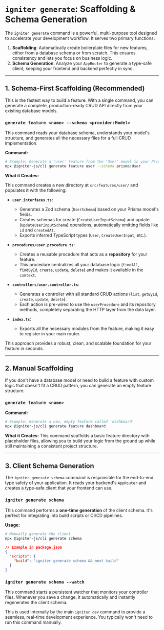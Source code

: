 # `igniter generate`: Scaffolding & Schema Generation

The `igniter generate` command is a powerful, multi-purpose tool designed to accelerate your development workflow. It serves two primary functions:

1.  **Scaffolding**: Automatically create boilerplate files for new features, either from a database schema or from scratch. This ensures consistency and lets you focus on business logic.
2.  **Schema Generation**: Analyze your `AppRouter` to generate a type-safe client, keeping your frontend and backend perfectly in sync.

---

## 1. Schema-First Scaffolding (Recommended)

This is the fastest way to build a feature. With a single command, you can generate a complete, production-ready CRUD API directly from your existing database models.

### `generate feature <name> --schema <provider:Model>`

This command reads your database schema, understands your model's structure, and generates all the necessary files for a full CRUD implementation.

**Command:**

```bash
# Example: Generate a 'user' feature from the 'User' model in your Prisma schema
npx @igniter-js/cli generate feature user --schema prisma:User
```

**What it Creates:**

This command creates a new directory at `src/features/user/` and populates it with the following:

*   **`user.interfaces.ts`**:
    *   Generates a Zod schema (`UserSchema`) based on your Prisma model's fields.
    *   Creates schemas for create (`CreateUserInputSchema`) and update (`UpdateUserInputSchema`) operations, automatically omitting fields like `id` and `createdAt`.
    *   Exports inferred TypeScript types (`User`, `CreateUserInput`, etc.).

*   **`procedures/user.procedure.ts`**:
    *   Creates a reusable procedure that acts as a **repository** for your feature.
    *   This procedure centralizes all your database logic (`findAll`, `findById`, `create`, `update`, `delete`) and makes it available in the `context`.

*   **`controllers/user.controller.ts`**:
    *   Generates a controller with all standard CRUD actions (`list`, `getById`, `create`, `update`, `delete`).
    *   Each action is pre-wired to use the `userProcedure` and its repository methods, completely separating the HTTP layer from the data layer.

*   **`index.ts`**:
    *   Exports all the necessary modules from the feature, making it easy to register in your main router.

This approach provides a robust, clean, and scalable foundation for your feature in seconds.

---

## 2. Manual Scaffolding

If you don't have a database model or need to build a feature with custom logic that doesn't fit a CRUD pattern, you can generate an empty feature structure.

### `generate feature <name>`

**Command:**
```bash
# Example: Generate a new, empty feature called 'dashboard'
npx @igniter-js/cli generate feature dashboard
```

**What it Creates:**
This command scaffolds a basic feature directory with placeholder files, allowing you to build your logic from the ground up while still maintaining a consistent project structure.

---

## 3. Client Schema Generation

The `igniter generate schema` command is responsible for the end-to-end type safety of your application. It reads your backend's `AppRouter` and creates a type-safe client that your frontend can use.

### `igniter generate schema`

This command performs a **one-time generation** of the client schema. It's perfect for integrating into build scripts or CI/CD pipelines.

**Usage:**
```bash
# Manually generate the client
npx @igniter-js/cli generate schema
```
```json
// Example in package.json
{
  "scripts": {
    "build": "igniter generate schema && next build"
  }
}
```

### `igniter generate schema --watch`

This command starts a persistent watcher that monitors your controller files. Whenever you save a change, it automatically and instantly regenerates the client schema.

This is used internally by the main `igniter dev` command to provide a seamless, real-time development experience. You typically won't need to run this command manually.